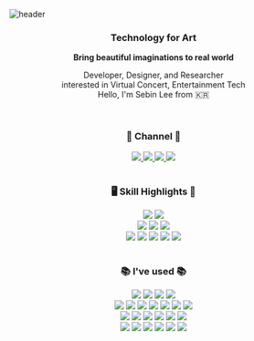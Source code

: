 ![header](<https://capsule-render.vercel.app/api?type=waving&color=9999FF&height=300&section=header&text=Sebin Lee&fontColor=090707&fontAlignX=45&fontSize=70>)

<div align="center">
<h3> Technology for Art </h3>
<p><strong>Bring beautiful imaginations to real world</strong><p>
<p>
Developer, Designer, and Researcher<br/>
interested in Virtual Concert, Entertainment Tech<br/>
Hello, I'm Sebin Lee from 🇰🇷
</p>

<br/>

<div>
    <h3>💬 Channel 💬 </h3>
    <a href="https://behance.net/sebinlee_artdev" target="_blank">
        <img src="https://img.shields.io/badge/Behance-1769FF?style=flat-square&logo=Behance&logoColor=white"/>
    <a href="https://www.linkedin.com/in/sebin-lee-326a62227/" target="_blank">
        <img src="https://img.shields.io/badge/LinkedIn-0A66C2?style=flat-square&logo=LinkedIn&logoColor=white"/>
    </a>
    <a href="https://scholar.google.com/citations?user=F5-xyygAAAAJ" target="_blank">
        <img src="https://img.shields.io/badge/GoogleScholar-4285F4?style=flat-square&logo=GoogleScholar&logoColor=white"/>
    </a>
    <img src="https://img.shields.io/badge/leesebin@soongsil.ac.kr-EA4335?style=flat-square&logo=Gmail&logoColor=white"/>
</div>

<br/>

<h3>🖥 Skill Highlights 🎨</h3>
<div>
  <img src="https://img.shields.io/badge/Unity-ffffff?style=flat-square&logo=Unity&logoColor=black"/>
    <img src="https://img.shields.io/badge/Csharp-239120?style=flat-square&logo=CSharp&logoColor=white"/>
</div>
<div>
    <img src="https://img.shields.io/badge/React Native-61DAFB?style=flat-square&logo=React&logoColor=black"/>
    <img src="https://img.shields.io/badge/Javascript-F7DF1E?style=flat-square&logo=Javascript&logoColor=black"/>
    <img src="https://img.shields.io/badge/Typescript-3178C6?style=flat-square&logo=Typescript&logoColor=white"/>
</div>
<div>
    <img src="https://img.shields.io/badge/Photoshop-31A8FF?style=flat-square&logo=Adobe Photoshop&logoColor=black"/>
    <img src="https://img.shields.io/badge/Illustrator-FF9A00?style=flat-square&logo=Adobe Illustrator&logoColor=black"/>
    <img src="https://img.shields.io/badge/Premiere Pro-9999FF?style=flat-square&logo=Adobe Premiere Pro&logoColor=black"/>
    <img src="https://img.shields.io/badge/After Effects-9999FF?style=flat-square&logo=Adobe After Effects&logoColor=black"/>
    <img src="https://img.shields.io/badge/XD-FF61F6?style=flat-square&logo=Adobe XD&logoColor=black"/>
</div>
    
<br/>

<h3>📚 I've used 📚</h3>
<div>   
    <img src="https://img.shields.io/badge/React Native-61DAFB?style=flat-square&logo=React&logoColor=black"/>
    <img src="https://img.shields.io/badge/React-61DAFB?style=flat-square&logo=React&logoColor=black"/>
    <img src="https://img.shields.io/badge/Expo-000020?style=flat-square&logo=Expo&logoColor=white"/>
    <img src="https://img.shields.io/badge/Sass-CC6699?style=flat-square&logo=Sass&logoColor=white"/>
</div>
<div>   
    <img src="https://img.shields.io/badge/Javascript-F7DF1E?style=flat-square&logo=Javascript&logoColor=black"/>
    <img src="https://img.shields.io/badge/Typescript-3178C6?style=flat-square&logo=Typescript&logoColor=white"/>
    <img src="https://img.shields.io/badge/Java-007396?style=flat-square&logo=Java&logoColor=white"/>
    <img src="https://img.shields.io/badge/Kotlin-7F52FF?style=flat-square&logo=Kotlin&logoColor=white"/>
    <img src="https://img.shields.io/badge/Swift-F05138?style=flat-square&logo=Swift&logoColor=white"/>
    <img src="https://img.shields.io/badge/Python-3776AB?style=flat-square&logo=Python&logoColor=white"/>
    <img src="https://img.shields.io/badge/Processing-006699?style=flat-square&logo=Processing Foundation&logoColor=white"/>
</div>
<div>
    <img src="https://img.shields.io/badge/Firebase-FFCA28?style=flat-square&logo=Firebase&logoColor=black"/>
    <img src="https://img.shields.io/badge/Lambda|RDS|S3-232F3E?style=flat-square&logo=Amazon AWS&logoColor=white"/>
    <img src="https://img.shields.io/badge/NestJS-E0234E?style=flat-square&logo=NestJS&logoColor=white"/>
    <img src="https://img.shields.io/badge/Serverless-FD5750?style=flat-square&logo=Serverless&logoColor=white"/>
    <img src="https://img.shields.io/badge/MongoDB-47A248?style=flat-square&logo=MongoDB&logoColor=white"/>
    <img src="https://img.shields.io/badge/MySQL-4479A1?style=flat-square&logo=MySQL&logoColor=white"/>
</div>
<div>
    <img src="https://img.shields.io/badge/Photoshop-31A8FF?style=flat-square&logo=Adobe Photoshop&logoColor=black"/>
    <img src="https://img.shields.io/badge/Illustrator-FF9A00?style=flat-square&logo=Adobe Illustrator&logoColor=black"/>
    <img src="https://img.shields.io/badge/Premiere Pro-9999FF?style=flat-square&logo=Adobe Premiere Pro&logoColor=black"/>
    <img src="https://img.shields.io/badge/After Effects-9999FF?style=flat-square&logo=Adobe After Effects&logoColor=black"/>
    <img src="https://img.shields.io/badge/XD-FF61F6?style=flat-square&logo=Adobe XD&logoColor=black"/>
    <img src="https://img.shields.io/badge/3Ds Max-0696D7?style=flat-square&logo=Autodesk&logoColor=white"/>
</div>
</div>
<br/>
